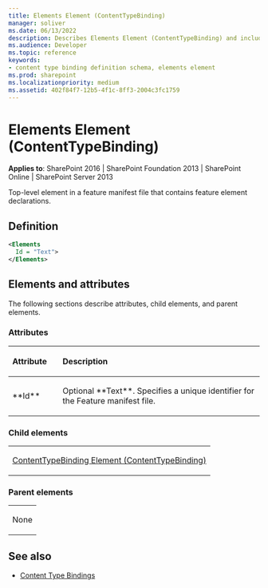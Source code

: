 ```yaml
---
title: Elements Element (ContentTypeBinding)
manager: soliver
ms.date: 06/13/2022
description: Describes Elements Element (ContentTypeBinding) and includes information on elements and attributes.
ms.audience: Developer
ms.topic: reference
keywords:
- content type binding definition schema, elements element
ms.prod: sharepoint
ms.localizationpriority: medium
ms.assetid: 402f84f7-12b5-4f1c-8ff3-2004c3fc1759
---
```


# Elements Element (ContentTypeBinding)

**Applies to**: SharePoint 2016 | SharePoint Foundation 2013 | SharePoint Online | SharePoint Server 2013

Top-level element in a feature manifest file that contains feature element declarations.

## Definition

```XML
<Elements
  Id = "Text">
</Elements>
```

## Elements and attributes

The following sections describe attributes, child elements, and parent elements.

### Attributes

<table>
<colgroup>
<col width="20%" />
<col width="80%" />
</colgroup>
<thead>
<tr class="header">
<th align="left"><p>Attribute</p></th>
<th align="left"><p>Description</p></th>
</tr>
</thead>
<tbody>
<tr class="odd">
<td align="left"><p>**Id**</p></td>
<td align="left"><p>Optional **Text**. Specifies a unique identifier for the Feature manifest file.</p></td>
</tr>
</tbody>
</table>

### Child elements

<table>
<colgroup>
<col width="100%" />
</colgroup>
<tbody>
<tr class="odd">
<td align="left"><p><span><a href="contenttypebinding-element-contenttypebinding.md">ContentTypeBinding Element (ContentTypeBinding)</a></span></p></td>
</tr>
</tbody>
</table>

### Parent elements

<table>
<colgroup>
<col width="100%" />
</colgroup>
<tbody>
<tr class="odd">
<td align="left"><p>None</p></td>
</tr>
</tbody>
</table>


## See also

- [Content Type Bindings](content-type-bindings.md)








